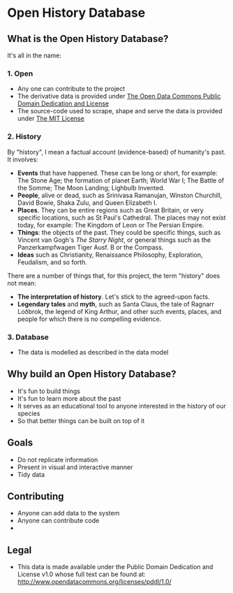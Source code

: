 Open History Database
=====================

What is the Open History Database?
----------------------------------

It's all in the name:

### 1. Open

+ Any one can contribute to the project
+ The derivative data is provided under [The Open Data Commons Public Domain Dedication and License](http://www.opendatacommons.org/licenses/pddl/1.0/)
+ The source-code used to scrape, shape and serve the data is provided under [The MIT License](https://opensource.org/licenses/MIT)

### 2. History

By "history", I mean a factual account (evidence-based) of humanity's past.  It involves:

+ **Events** that have happened.  These can be long or short, for example: The Stone Age; the formation of planet Earth; World War I; The Battle of the Somme; The Moon Landing; Lighbulb Invented.
+ **People**, alive or dead, such as Srinivasa Ramanujan, Winston Churchill, David Bowie, Shaka Zulu, and Queen Elizabeth I.
+ **Places**.  They can be entire regions such as Great Britain, or very specific locations, such as St Paul's Cathedral.  The places may not exist today, for example: The Kingdom of Leon or The Persian Empire.
+ **Things**: the objects of the past.  They could be specific things, such as Vincent van Gogh's *The Starry Night*, or general things such as the Panzerkampfwagen Tiger Ausf. B or the Compass.
+ **Ideas** such as Christianity, Renaissance Philosophy, Exploration, Feudalism, and so forth.

There are a number of things that, for this project, the term "history" does not mean:

+ **The interpretation of history**.  Let's stick to the agreed-upon facts.
+ **Legendary tales** and **myth**, such as Santa Claus, the tale of Ragnarr Loðbrok, the legend of King Arthur, and other such events, places, and people for which there is no compelling evidence.

### 3. Database

+ The data is modelled as described in the data model

Why build an Open History Database?
-----------------------------------

+ It's fun to build things
+ It's fun to learn more about the past
+ It serves as an educational tool to anyone interested in the history of our species
+ So that better things can be built on top of it

Goals
----

+ Do not replicate information
+ Present in visual and interactive manner
+ Tidy data





Contributing
------------

+ Anyone can add data to the system
+ Anyone can contribute code
+



Legal
-----

+ This data is made available under the Public Domain Dedication and License v1.0 whose full text can be found at: http://www.opendatacommons.org/licenses/pddl/1.0/
